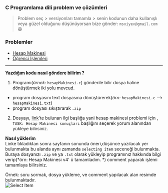 ### C Programlama dili problem ve çözümleri
> Problem seç > versiyonları tamamla > senin kodunun daha kullanışlı veya güzel olduğunu düşünüyorsan bize gönder: `msxiyev@gmail.com` :smiley:

### Problemler
- [Hesap Makinesi](https://github.com/PAU-Projects/WorkingMap/blob/1st_class/c/exp/calculator.md)
- [Öğrenci İşlemleri](https://github.com/PAU-Projects/WorkingMap/blob/1st_class/c/exp/student.md)


-----

**Yazdığım kodu nasıl göndere bilirim ?**<br>
1. Programı(*örnek*: `hesapMakinesi.c`) gönderile bilir dosya haline dönüştürmek iki yolu mevcud.
- program dosyasını text dosyasına dönüştürerek(*örn:* `hesapMakinesi.c` --> `hesapMakinesi.txt`)
- program dosyası sıkıştırarak `.zip` 

2. Dosyayı, [link](https://github.com/PAU-Projects/WorkingMap/issues)'te bulunan ilgi başlığa yani hesap makinesi problemi için , `TASK: Hesap Makinesi sonuçları` başlığını seçerek yorum alanından yükleye bilirsiniz.

**Nasıl yüklerim**<br>
Linke tıkladıktan sonra sayfanın sonunda öneri,düşünce yazılacak yer bulunmakta bu alanda aynı zamanda `selecting item` seceneği bulunmakta. Buraya dosyanızı `.zip` ve ya `.txt` olarak yükleyip programınız hakkında bilgi verip(*örn: Hesap Makinesi v4' ü tamamladım. *) comment yaparak işlemi tamamlaya bilirsiniz. <br>  

Örnek: soru sormak, dosya yükleme, ve comment yapılacak alan resimde bulunmaktadır. <br>
![Select Item](https://github.com/PAU-Projects/WorkingMap/blob/1st_class/c/exp/img/selectitem.png) <br>

